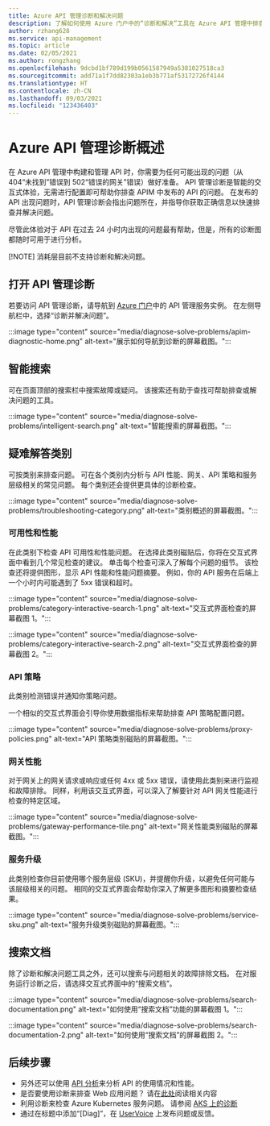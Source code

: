 ```yaml
---
title: Azure API 管理诊断和解决问题
description: 了解如何使用 Azure 门户中的“诊断和解决”工具在 Azure API 管理中排查 API 的问题。
author: rzhang628
ms.service: api-management
ms.topic: article
ms.date: 02/05/2021
ms.author: rongzhang
ms.openlocfilehash: 9dcbd1bf789d199b0561587949a5381027518ca3
ms.sourcegitcommit: add71a1f7dd82303a1eb3b771af53172726f4144
ms.translationtype: HT
ms.contentlocale: zh-CN
ms.lasthandoff: 09/03/2021
ms.locfileid: "123436403"
---
```

# <a name="azure-api-management-diagnostics-overview"></a>Azure API 管理诊断概述

在 Azure API 管理中构建和管理 API 时，你需要为任何可能出现的问题（从 404“未找到”错误到 502“错误的网关”错误）做好准备。 API 管理诊断是智能的交互式体验，无需进行配置即可帮助你排查 APIM 中发布的 API 的问题。 在发布的 API 出现问题时，API 管理诊断会指出问题所在，并指导你获取正确信息以快速排查并解决问题。

尽管此体验对于 API 在过去 24 小时内出现的问题最有帮助，但是，所有的诊断图都随时可用于进行分析。

[!NOTE] 消耗层目前不支持诊断和解决问题。

## <a name="open-api-management-diagnostics"></a>打开 API 管理诊断

若要访问 API 管理诊断，请导航到 [Azure 门户](https://portal.azure.com)中的 API 管理服务实例。 在左侧导航栏中，选择“诊断并解决问题”。

:::image type="content" source="media/diagnose-solve-problems/apim-diagnostic-home.png" alt-text="展示如何导航到诊断的屏幕截图。":::



## <a name="intelligent-search"></a>智能搜索

可在页面顶部的搜索栏中搜索故障或疑问。 该搜索还有助于查找可帮助排查或解决问题的工具。 

:::image type="content" source="media/diagnose-solve-problems/intelligent-search.png" alt-text="智能搜索的屏幕截图。":::


## <a name="troubleshooting-categories"></a>疑难解答类别

可按类别来排查问题。 可在各个类别内分析与 API 性能、网关、API 策略和服务层级相关的常见问题。 每个类别还会提供更具体的诊断检查。 

:::image type="content" source="media/diagnose-solve-problems/troubleshooting-category.png" alt-text="类别概述的屏幕截图。":::


### <a name="availability-and-performance"></a>可用性和性能

在此类别下检查 API 可用性和性能问题。 在选择此类别磁贴后，你将在交互式界面中看到几个常见检查的建议。 单击每个检查可深入了解每个问题的细节。 该检查还将提供图形，显示 API 性能和性能问题摘要。 例如，你的 API 服务在后端上一个小时内可能遇到了 5xx 错误和超时。 

:::image type="content" source="media/diagnose-solve-problems/category-interactive-search-1.png" alt-text="交互式界面检查的屏幕截图 1。":::



:::image type="content" source="media/diagnose-solve-problems/category-interactive-search-2.png" alt-text="交互式界面检查的屏幕截图 2。":::

### <a name="api-policies"></a>API 策略

此类别检测错误并通知你策略问题。 

一个相似的交互式界面会引导你使用数据指标来帮助排查 API 策略配置问题。

:::image type="content" source="media/diagnose-solve-problems/proxy-policies.png" alt-text="API 策略类别磁贴的屏幕截图。":::

### <a name="gateway-performance"></a>网关性能 

对于网关上的网关请求或响应或任何 4xx 或 5xx 错误，请使用此类别来进行监视和故障排除。 同样，利用该交互式界面，可以深入了解要针对 API 网关性能进行检查的特定区域。 

:::image type="content" source="media/diagnose-solve-problems/gateway-performance-tile.png" alt-text="网关性能类别磁贴的屏幕截图。":::

### <a name="service-upgrade"></a>服务升级

此类别检查你目前使用哪个服务层级 (SKU)，并提醒你升级，以避免任何可能与该层级相关的问题。 相同的交互式界面会帮助你深入了解更多图形和摘要检查结果。 

:::image type="content" source="media/diagnose-solve-problems/service-sku.png" alt-text="服务升级类别磁贴的屏幕截图。":::

## <a name="search-documentation"></a>搜索文档

除了诊断和解决问题工具之外，还可以搜索与问题相关的故障排除文档。 在对服务运行诊断之后，请选择交互式界面中的“搜索文档”。 

 :::image type="content" source="media/diagnose-solve-problems/search-documentation.png" alt-text="如何使用“搜索文档”功能的屏幕截图 1。":::


 :::image type="content" source="media/diagnose-solve-problems/search-documentation-2.png" alt-text="如何使用“搜索文档”的屏幕截图 2。":::


## <a name="next-steps"></a>后续步骤

* 另外还可以使用 [API 分析](howto-use-analytics.md)来分析 API 的使用情况和性能。 
* 是否要使用诊断来排查 Web 应用问题？ 请在[此处](../app-service/overview-diagnostics.md)阅读相关内容
* 利用诊断来检查 Azure Kubernetes 服务问题。 请参阅 [AKS 上的诊断](../aks/concepts-diagnostics.md)
* 通过在标题中添加“[Diag]”，在 [UserVoice](https://feedback.azure.com/forums/248703-api-management) 上发布问题或反馈。

